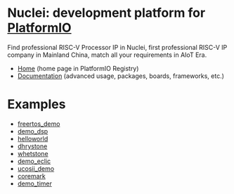 
# Nuclei: development platform for [PlatformIO](https://platformio.org)

Find professional RISC-V Processor IP in Nuclei, first professional RISC-V IP company in Mainland China, match all your requirements in AIoT Era.

* [Home](https://platformio.org/platforms/nuclei) (home page in PlatformIO Registry)
* [Documentation](https://docs.platformio.org/page/platforms/nuclei.html) (advanced usage, packages, boards, frameworks, etc.)

# Examples

* [freertos_demo](https://github.com/Nuclei-Software/platform-nuclei/tree/master/examples/freertos_demo)
* [demo_dsp](https://github.com/Nuclei-Software/platform-nuclei/tree/master/examples/demo_dsp)
* [helloworld](https://github.com/Nuclei-Software/platform-nuclei/tree/master/examples/helloworld)
* [dhrystone](https://github.com/Nuclei-Software/platform-nuclei/tree/master/examples/dhrystone)
* [whetstone](https://github.com/Nuclei-Software/platform-nuclei/tree/master/examples/whetstone)
* [demo_eclic](https://github.com/Nuclei-Software/platform-nuclei/tree/master/examples/demo_eclic)
* [ucosii_demo](https://github.com/Nuclei-Software/platform-nuclei/tree/master/examples/ucosii_demo)
* [coremark](https://github.com/Nuclei-Software/platform-nuclei/tree/master/examples/coremark)
* [demo_timer](https://github.com/Nuclei-Software/platform-nuclei/tree/master/examples/demo_timer)
